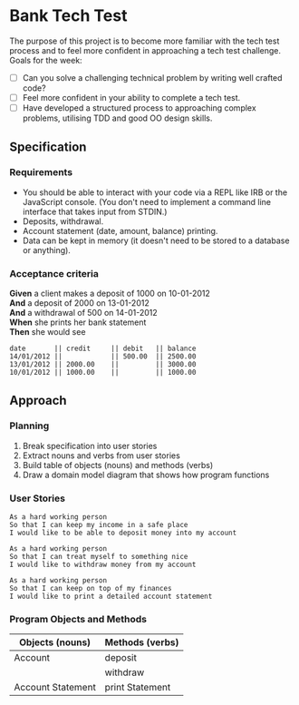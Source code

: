 # Bank Tech Test
The purpose of this project is to become more familiar with the tech test process and to feel more confident in approaching a tech test challenge. 
Goals for the week:
- [ ] Can you solve a challenging technical problem by writing well crafted code?
- [ ] Feel more confident in your ability to complete a tech test.
- [ ] Have developed a structured process to approaching complex problems, utilising TDD and good OO design skills.

## Specification

### Requirements

* You should be able to interact with your code via a REPL like IRB or the JavaScript console.  (You don't need to implement a command line interface that takes input from STDIN.)
* Deposits, withdrawal.
* Account statement (date, amount, balance) printing.
* Data can be kept in memory (it doesn't need to be stored to a database or anything).

### Acceptance criteria

**Given** a client makes a deposit of 1000 on 10-01-2012  
**And** a deposit of 2000 on 13-01-2012  
**And** a withdrawal of 500 on 14-01-2012  
**When** she prints her bank statement  
**Then** she would see

```
date       || credit     || debit   || balance
14/01/2012 ||            || 500.00  || 2500.00
13/01/2012 || 2000.00    ||         || 3000.00
10/01/2012 || 1000.00    ||         || 1000.00
```

## Approach

### Planning
1. Break specification into user stories
2. Extract nouns and verbs from user stories
3. Build table of objects (nouns) and methods (verbs)
4. Draw a domain model diagram that shows how program functions


### User Stories
```
As a hard working person
So that I can keep my income in a safe place
I would like to be able to deposit money into my account

As a hard working person
So that I can treat myself to something nice
I would like to withdraw money from my account

As a hard working person
So that I can keep on top of my finances
I would like to print a detailed account statement
```

### Program Objects and Methods
| Objects (nouns)  |  Methods (verbs) |
|---|---|
|Account   |deposit|
| |withdraw |
|Account Statement| print Statement | 
